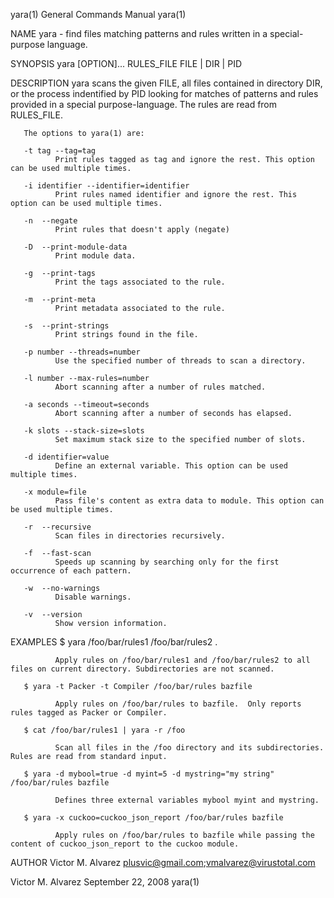 yara(1)                                                       General Commands Manual                                                      yara(1)

NAME
       yara - find files matching patterns and rules written in a special-purpose language.

SYNOPSIS
       yara [OPTION]... RULES_FILE FILE | DIR | PID

DESCRIPTION
       yara  scans  the  given  FILE,  all files contained in directory DIR, or the process indentified by PID looking for matches of patterns and
       rules provided in a special purpose-language. The rules are read from RULES_FILE.

       The options to yara(1) are:

       -t tag --tag=tag
              Print rules tagged as tag and ignore the rest. This option can be used multiple times.

       -i identifier --identifier=identifier
              Print rules named identifier and ignore the rest. This option can be used multiple times.

       -n  --negate
              Print rules that doesn't apply (negate)

       -D  --print-module-data
              Print module data.

       -g  --print-tags
              Print the tags associated to the rule.

       -m  --print-meta
              Print metadata associated to the rule.

       -s  --print-strings
              Print strings found in the file.

       -p number --threads=number
              Use the specified number of threads to scan a directory.

       -l number --max-rules=number
              Abort scanning after a number of rules matched.

       -a seconds --timeout=seconds
              Abort scanning after a number of seconds has elapsed.

       -k slots --stack-size=slots
              Set maximum stack size to the specified number of slots.

       -d identifier=value
              Define an external variable. This option can be used multiple times.

       -x module=file
              Pass file's content as extra data to module. This option can be used multiple times.

       -r  --recursive
              Scan files in directories recursively.

       -f  --fast-scan
              Speeds up scanning by searching only for the first occurrence of each pattern.

       -w  --no-warnings
              Disable warnings.

       -v  --version
              Show version information.

EXAMPLES
       $ yara /foo/bar/rules1 /foo/bar/rules2 .

              Apply rules on /foo/bar/rules1 and /foo/bar/rules2 to all files on current directory. Subdirectories are not scanned.

       $ yara -t Packer -t Compiler /foo/bar/rules bazfile

              Apply rules on /foo/bar/rules to bazfile.  Only reports rules tagged as Packer or Compiler.

       $ cat /foo/bar/rules1 | yara -r /foo

              Scan all files in the /foo directory and its subdirectories. Rules are read from standard input.

       $ yara -d mybool=true -d myint=5 -d mystring="my string" /foo/bar/rules bazfile

              Defines three external variables mybool myint and mystring.

       $ yara -x cuckoo=cuckoo_json_report /foo/bar/rules bazfile

              Apply rules on /foo/bar/rules to bazfile while passing the content of cuckoo_json_report to the cuckoo module.

AUTHOR
       Victor M. Alvarez <plusvic@gmail.com>;<vmalvarez@virustotal.com>

Victor M. Alvarez                                               September 22, 2008                                                         yara(1)
